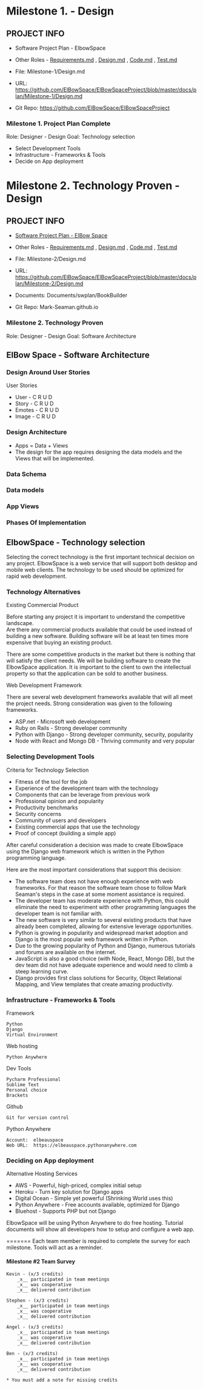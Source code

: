 # Milestone 1. - Design
## PROJECT INFO
* Software Project Plan - ElbowSpace
* Other Roles - [Requirements.md](Requirements.md)
, [Design.md](Design.md)
, [Code.md](Code.md)
, [Test.md](Test.md)

* File: Milestone-1/Design.md
* URL: https://github.com/ElBowSpace/ElBowSpaceProject/blob/master/docs/plan/Milestone-1/Design.md
* Git Repo: https://github.com/ElBowSpace/ElBowSpaceProject

### Milestone 1. Project Plan Complete
Role: Designer - Design
Goal: Technology selection
* Select Development Tools
* Infrastructure - Frameworks & Tools
* Decide on App deployment


# Milestone 2. Technology Proven - Design
## PROJECT INFO

* [Software Project Plan - ElBow Space](Index.md)
* Other Roles - [Requirements.md](Requirements.md)
, [Design.md](Design.md)
, [Code.md](Code.md)
, [Test.md](Test.md)


* File: Milestone-2/Design.md
* URL: https://github.com/ElBowSpace/ElBowSpaceProject/blob/master/docs/plan/Milestone-2/Design.md
* Documents: Documents/swplan/BookBuilder
* Git Repo: Mark-Seaman.github.io


### Milestone 2. Technology Proven
Role: Designer - Design
Goal: Software Architecture
## ElBow Space - Software Architecture
### Design Around User Stories
User Stories

* User - C R U D
* Story - C R U D
* Emotes - C R U D
* Image - C R U D

### Design Architecture
* Apps = Data + Views
* The design for the app requires designing the data models
and the Views that will be implemented.


### Data Schema


### Data models

### App Views


### Phases Of Implementation


## ElbowSpace - Technology selection
Selecting the correct technology is the first important technical decision on any project.
ElbowSpace is a web service that will support both desktop and mobile web clients.
The technology to be used should be optimized for rapid web development.

### Technology Alternatives
Existing Commercial Product 

Before starting any project it is important to understand the competitive landscape.  
Are there any commercial products available that could be used instead of building a new
software. Building software will be at least ten times more expensive that buying an
existing product.

There are some competitive products in the market but there is nothing that will satisfy 
the client needs.  We will be building software to create the ElbowSpace application.
It is important to the client to own the intellectual property so that the application can be
sold to another business.

Web Development Framework

There are several web development frameworks available that will all meet the project needs.
Strong consideration was given to the following frameworks.

* ASP.net - Microsoft web development 
* Ruby on Rails - Strong developer community
* Python with Django - Strong developer community, security, popularity
* Node with React and Mongo DB - Thriving community and very popular


### Selecting Development Tools
Criteria for Technology Selection

* Fitness of the tool for the job
* Experience of the development team with the technology
* Components that can be leverage from previous work
* Professional opinion and popularity
* Productivity benchmarks
* Security concerns
* Community of users and developers
* Existing commercial apps that use the technology
* Proof of concept (building a simple app)

After careful consideration a decision was made to create ElbowSpace using the Django
web framework which is written in the Python programming language.

Here are the most important considerations that support this decision:

* The software team does not have enough experience with web frameworks. 
For that reason the software team chose to follow Mark Seaman's steps in the case at some moment assistance
is required.
* The developer team has moderate experience with Python, this could eliminate the need to experiment 
with other programming languages the developer team is not familiar with.
* The new software is very similar to several existing products that have already been
completed, allowing for extensive leverage opportunities.
* Python is growing in popularity and widespread market adoption and Django is the most
popular web framework written in Python.
* Due to the growing popularity of Python and Django, numerous tutorials and forums are 
available on the internet.
* JavaScript is also a good choice (with Node, React, Mongo DB), but the dev team did not
have adequate experience and would need to climb a steep learning curve.
* Django provides first class solutions for Security, Object Relational Mapping, and 
View templates that create amazing productivity.


### Infrastructure - Frameworks & Tools
Framework

    Python 
    Django 
    Virtual Environment
    
Web hosting

    Python Anywhere
    
Dev Tools

    Pycharm Professional  
    Sublime Text           
    Personal choice
    Brackets 
    
Github

    Git for version control
   
Python Anywhere

    Account:  elbeauspace
    Web URL:  https://elbeauspace.pythonanywhere.com
    

### Deciding on App deployment
Alternative Hosting Services

* AWS - Powerful, high-priced, complex initial setup
* Heroku - Turn key solution for Django apps
* Digital Ocean - Simple yet powerful (Shrinking World uses this)
* Python Anywhere - Free accounts available, optimized for Django
* Bluehost - Supports PHP but not Django

ElbowSpace will be using Python Anywhere to do free hosting.  Tutorial documents will show
all developers how to setup and configure a web app.

=======
Each team member is required to complete the survey for each milestone.  Tools will act as
a reminder.

#### Milestone #2 Team Survey

    Kevin - (x/3 credits)
        _x__ participated in team meetings
        _x__ was cooperative
        _x__ delivered contribution
        
    Stephen - (x/3 credits)
        _x__ participated in team meetings
        _x__ was cooperative
        _x__ delivered contribution
        
    Angel - (x/3 credits)
        _x__ participated in team meetings
        _x__ was cooperative
        _x__ delivered contribution
        
    Ben - (x/3 credits)
        _x__ participated in team meetings
        _x__ was cooperative
        _x__ delivered contribution
        
    * You must add a note for missing credits
